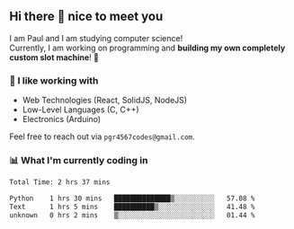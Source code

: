 ## Hi there 👋 nice to meet you

I am Paul and I am studying computer science!  
Currently, I am working on programming and **building my own completely custom slot machine**! 🎰

### 🔭 I like working with
- Web Technologies (React, SolidJS, NodeJS)
- Low-Level Languages (C, C++)
- Electronics (Arduino)

Feel free to reach out via `pgr4567codes@gmail.com`.

### 📊 What I'm currently coding in
<!--START_SECTION:waka-->

```txt
Total Time: 2 hrs 37 mins

Python    1 hrs 30 mins   ██████████████▒░░░░░░░░░░   57.08 %
Text      1 hrs 5 mins    ██████████▒░░░░░░░░░░░░░░   41.48 %
unknown   0 hrs 2 mins    ▒░░░░░░░░░░░░░░░░░░░░░░░░   01.44 %
```

<!--END_SECTION:waka-->
